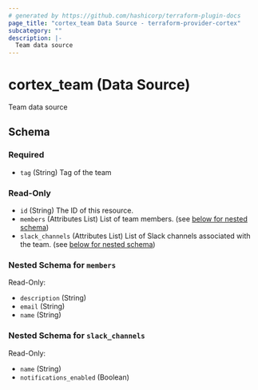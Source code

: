 ```yaml
---
# generated by https://github.com/hashicorp/terraform-plugin-docs
page_title: "cortex_team Data Source - terraform-provider-cortex"
subcategory: ""
description: |-
  Team data source
---
```


# cortex_team (Data Source)

Team data source



<!-- schema generated by tfplugindocs -->
## Schema

### Required

- `tag` (String) Tag of the team

### Read-Only

- `id` (String) The ID of this resource.
- `members` (Attributes List) List of team members. (see [below for nested schema](#nestedatt--members))
- `slack_channels` (Attributes List) List of Slack channels associated with the team. (see [below for nested schema](#nestedatt--slack_channels))

<a id="nestedatt--members"></a>
### Nested Schema for `members`

Read-Only:

- `description` (String)
- `email` (String)
- `name` (String)


<a id="nestedatt--slack_channels"></a>
### Nested Schema for `slack_channels`

Read-Only:

- `name` (String)
- `notifications_enabled` (Boolean)
